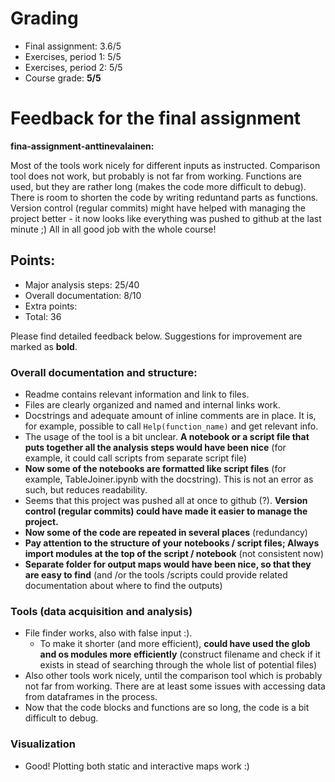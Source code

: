 # Grading 

- Final assignment: 3.6/5
- Exercises, period 1: 5/5
- Exercises, period 2: 5/5
- Course grade: **5/5**

# Feedback for the final assignment

**fina-assignment-anttinevalainen:**

Most of the tools work nicely for different inputs as instructed. Comparison tool does not work, but probably is not far from working. Functions are used, but they are rather long (makes the code more difficult to debug). There is room to shorten the code by writing reduntand parts as functions. Version control (regular commits) might have helped with managing the project better - it now looks like everything was pushed to github at the last minute ;) All in all good job with the whole course! 

## Points:
- Major analysis steps: 25/40
- Overall documentation: 8/10
- Extra points: 
- Total: 36

Please find detailed feedback below. Suggestions for improvement are marked as **bold**.

### Overall documentation and structure: 

- Readme contains relevant information and link to files. 
- Files are clearly organized and named and internal links work. 
- Docstrings and adequate amount of inline comments are in place. It is, for example, possible to call `Help(function_name)` and get relevant info.
- The usage of the tool is a bit unclear. **A notebook or a script file that puts together all the analysis steps would have been nice** (for example, it could call scripts from separate script file)
- **Now some of the notebooks are formatted like script files** (for example, TableJoiner.ipynb with the docstring). This is not an error as such, but reduces readability.
- Seems that this project was pushed all at once to github (?). **Version control (regular commits) could have made it easier to manage the project.**
- **Now some of the code are repeated in several places** (redundancy)
- **Pay attention to the structure of your notebooks / script files; Always import modules at the top of the script / notebook** (not consistent now)
- **Separate folder for output maps would have been nice, so that they are easy to find** (and /or the tools /scripts could provide related documentation about where to find the outputs)

### Tools (data acquisition and analysis) 

- File finder works, also with false input :). 
    - To make it shorter (and more efficient), **could have used the glob and os modules more efficiently** (construct filename and check if it exists in stead of searching through the whole list of potential files)
- Also other tools work nicely, until the comparison tool which is probably not far from working. There are at least some issues with accessing data from dataframes in the process.
- Now that the code blocks and functions are so long, the code is a bit difficult to debug. 


### Visualization 

- Good! Plotting both static and interactive maps work :)



